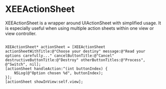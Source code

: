 XEEActionSheet
==============

XEEActionSheet is a wrapper around UIActionSheet with simplified usage. It is especially useful when using multiple action sheets within one view or view controller.


```objc

XEEActionSheet* actionSheet = [XEEActionSheet actionSheetWithTitle:@"Choose your destiny" message:@"Read your options carefully..." cancelButtonTitle:@"Cancel" destructiveButtonTitle:@"Destroy" otherButtonTitles:@"Process", @"Switch", nil];
[actionSheet handleAction:^(int buttonIndex) {
    NSLog(@"Option chosen %d", buttonIndex);
}];
[actionSheet showInView:self.view];

```
